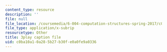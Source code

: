 ```yaml
---
content_type: resource
description: ''
file: null
file_location: /coursemedia/6-004-computation-structures-spring-2017/c0ba10a10a285b27b30fe0a0fe9a0336_K1dbnQDAG8Q.vtt
file_type: application/x-subrip
resourcetype: Other
title: 3play caption file
uid: c0ba10a1-0a28-5b27-b30f-e0a0fe9a0336
---
```

